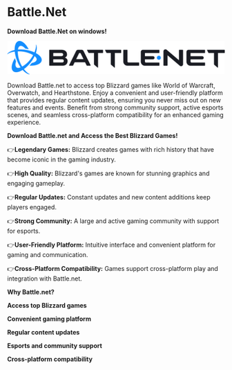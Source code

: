 # Battle.Net

**Download Battle.Net on windows!**

<img src="https://github.com/Affrun-Kalyau/Battle.Net/blob/main/battle.net.png"/>

Download Battle.net to access top Blizzard games like World of Warcraft, Overwatch, and Hearthstone. Enjoy a convenient and user-friendly platform that provides regular content updates, ensuring you never miss out on new features and events. Benefit from strong community support, active esports scenes, and seamless cross-platform compatibility for an enhanced gaming experience.

**Download Battle.net and Access the Best Blizzard Games!**

👉**Legendary Games:** Blizzard creates games with rich history that have become iconic in the gaming industry.

👉**High Quality:** Blizzard's games are known for stunning graphics and engaging gameplay.

👉**Regular Updates:** Constant updates and new content additions keep players engaged.

👉**Strong Community:** A large and active gaming community with support for esports.

👉**User-Friendly Platform:** Intuitive interface and convenient platform for gaming and communication.

👉**Cross-Platform Compatibility:** Games support cross-platform play and integration with Battle.net.

**Why Battle.net?**

  **Access top Blizzard games**

  **Convenient gaming platform**

  **Regular content updates**

  **Esports and community support**

  **Cross-platform compatibility**





